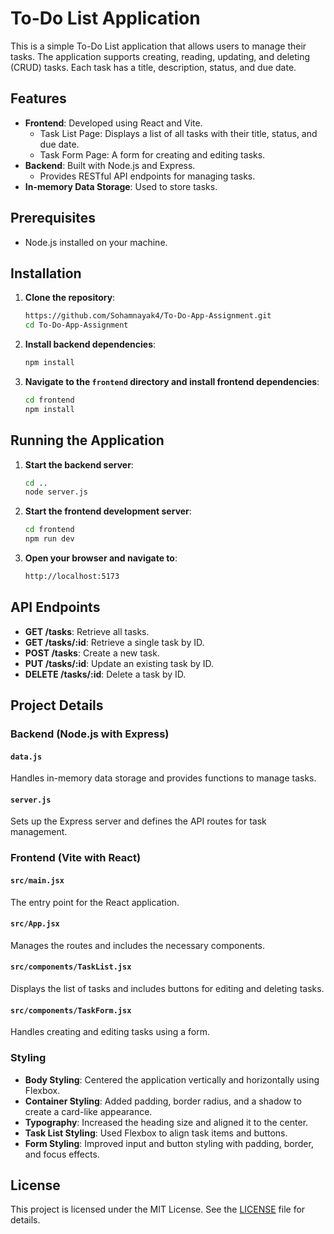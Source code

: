 # To-Do List Application

This is a simple To-Do List application that allows users to manage their tasks. The application supports creating, reading, updating, and deleting (CRUD) tasks. Each task has a title, description, status, and due date.


## Features

- **Frontend**: Developed using React and Vite.
  - Task List Page: Displays a list of all tasks with their title, status, and due date.
  - Task Form Page: A form for creating and editing tasks.
- **Backend**: Built with Node.js and Express.
  - Provides RESTful API endpoints for managing tasks.
- **In-memory Data Storage**: Used to store tasks.

## Prerequisites

- Node.js installed on your machine.

## Installation

1. **Clone the repository**:
    ```sh
    https://github.com/Sohamnayak4/To-Do-App-Assignment.git
    cd To-Do-App-Assignment
    ```

2. **Install backend dependencies**:
    ```sh
    npm install
    ```

3. **Navigate to the `frontend` directory and install frontend dependencies**:
    ```sh
    cd frontend
    npm install
    ```

## Running the Application

1. **Start the backend server**:
    ```sh
    cd ..
    node server.js
    ```

2. **Start the frontend development server**:
    ```sh
    cd frontend
    npm run dev
    ```

3. **Open your browser and navigate to**:
    ```sh
    http://localhost:5173
    ```

## API Endpoints

- **GET /tasks**: Retrieve all tasks.
- **GET /tasks/:id**: Retrieve a single task by ID.
- **POST /tasks**: Create a new task.
- **PUT /tasks/:id**: Update an existing task by ID.
- **DELETE /tasks/:id**: Delete a task by ID.

## Project Details

### Backend (Node.js with Express)

#### `data.js`

Handles in-memory data storage and provides functions to manage tasks.

#### `server.js`

Sets up the Express server and defines the API routes for task management.

### Frontend (Vite with React)

#### `src/main.jsx`

The entry point for the React application.

#### `src/App.jsx`

Manages the routes and includes the necessary components.

#### `src/components/TaskList.jsx`

Displays the list of tasks and includes buttons for editing and deleting tasks.

#### `src/components/TaskForm.jsx`

Handles creating and editing tasks using a form.

### Styling

- **Body Styling**: Centered the application vertically and horizontally using Flexbox.
- **Container Styling**: Added padding, border radius, and a shadow to create a card-like appearance.
- **Typography**: Increased the heading size and aligned it to the center.
- **Task List Styling**: Used Flexbox to align task items and buttons.
- **Form Styling**: Improved input and button styling with padding, border, and focus effects.

## License

This project is licensed under the MIT License. See the [LICENSE](LICENSE) file for details.

